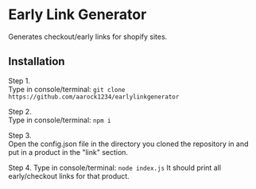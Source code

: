 # Early Link Generator
Generates checkout/early links for shopify sites.

## Installation

Step 1.<br>
Type in console/terminal: ``git clone https://github.com/aarock1234/earlylinkgenerator``

Step 2.<br>
Type in console/terminal: ``npm i``

Step 3.<br>
Open the config.json file in the directory you cloned the repository in and put in a product in the "link" section.

Step 4.
Type in console/terminal: ``node index.js``
It should print all early/checkout links for that product.
